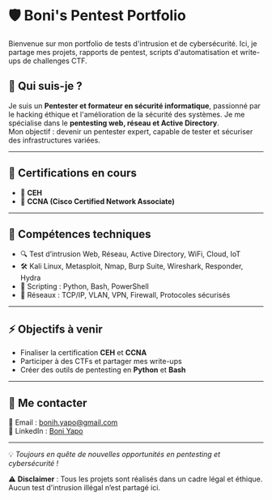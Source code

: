 # 🛡️ Boni's Pentest Portfolio 

Bienvenue sur mon portfolio de tests d'intrusion et de cybersécurité. Ici, je partage mes projets, rapports de pentest, scripts d'automatisation et write-ups de challenges CTF.  
  
## 📌 Qui suis-je ?  
Je suis un **Pentester et formateur en sécurité informatique**, passionné par le hacking éthique et l'amélioration de la sécurité des systèmes. Je me spécialise dans le **pentesting web, réseau et Active Directory**.   
Mon objectif : devenir un pentester expert, capable de tester et sécuriser des infrastructures variées.

---

## 📜 Certifications en cours  
- 📌 **CEH**    
- 📌 **CCNA (Cisco Certified Network Associate)**  
 
---

## 🧰 Compétences techniques  
- 🔍 Test d’intrusion Web, Réseau, Active Directory, WiFi, Cloud, IoT  
- 🛠️ Kali Linux, Metasploit, Nmap, Burp Suite, Wireshark, Responder, Hydra  
- 💾 Scripting : Python, Bash, PowerShell  
- 🔗 Réseaux : TCP/IP, VLAN, VPN, Firewall, Protocoles sécurisés  

---

## ⚡ Objectifs à venir  
- Finaliser la certification **CEH** et **CCNA**  
- Participer à des CTFs et partager mes write-ups  
- Créer des outils de pentesting en **Python** et **Bash**  

---

## 🔗 Me contacter  
📧 Email : [bonih.yapo@gmail.com](mailto:bonih.yapo@gmail.com)  
💼 LinkedIn : [Boni Yapo](https://www.linkedin.com/in/boni-yapo-993484350)  

---

💡 *Toujours en quête de nouvelles opportunités en pentesting et cybersécurité !* 

⚠️ **Disclaimer** : Tous les projets sont réalisés dans un cadre légal et éthique. Aucun test d'intrusion illégal n’est partagé ici.  
